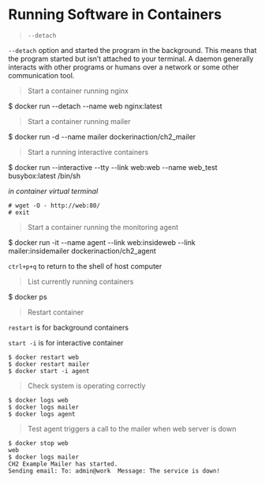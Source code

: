 # Running Software in Containers

> `--detach`

`--detach` option and started the program in the background. 
This means that the program started but isn’t attached to your terminal.
A daemon generally interacts with other programs or humans over a network or some other communication tool.

> Start a container running nginx

$ docker run --detach --name web nginx:latest

> Start a container running mailer

$ docker run -d --name mailer dockerinaction/ch2_mailer

> Start a running interactive containers

$ docker run --interactive --tty --link web:web --name web_test busybox:latest /bin/sh

*in container virtual terminal*

```
# wget -O - http://web:80/
# exit
```

> Start a container running the monitoring agent

$ docker run -it --name agent --link web:insideweb --link mailer:insidemailer dockerinaction/ch2_agent

`ctrl+p+q` to return to the shell of host computer

> List currently running containers

$ docker ps

> Restart container

`restart` is for background containers

`start -i` is for interactive container 

```
$ docker restart web
$ docker restart mailer
$ docker start -i agent
```

> Check system is operating correctly

```
$ docker logs web
$ docker logs mailer
$ docker logs agent
```

> Test agent triggers a call to the mailer when web server is down

```
$ docker stop web
web
$ docker logs mailer
CH2 Example Mailer has started.
Sending email: To: admin@work  Message: The service is down!
```
